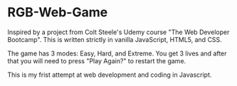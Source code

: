 # RGB-Web-Game
Inspired by a project from Colt Steele's Udemy course "The Web Developer Bootcamp". This is written strictly in vanilla JavaScript, HTML5, and CSS. 

The game has 3 modes: Easy, Hard, and Extreme.
You get 3 lives and after that you will need to press "Play Again?" to restart the game. 

This is my frist attempt at web development and coding in Javascript. 
